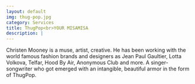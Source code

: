 ```yaml
---
layout: default
img: thug-pop.jpg
category: Services
title: ThugPop<br>YOUR MISAMISA
description: |
---
```

  Christen Mooney is a muse, artist, creative. He has been working with the world famous fashion brands and designers as Jean Paul Gaultier, Lotta Volkova, Telfar, Hood By Air, Anonymous Club and more. A singer-songwriter who got emerged with an intangible, beautiful armor in the form of ThugPop. 
